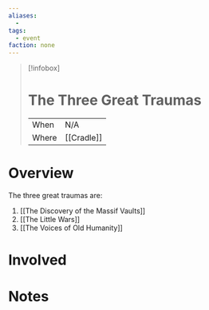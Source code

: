 ```yaml
---
aliases:
  -
tags:
  - event
faction: none
---
```


> [!infobox] 
> # The Three Great Traumas
> | | |
> | ---- | ---- |
> | When | N/A |
> | Where | [[Cradle]] |

# Overview
The three great traumas are:
1. [[The Discovery of the Massif Vaults]]
2. [[The Little Wars]]
3. [[The Voices of Old Humanity]]
# Involved

# Notes


